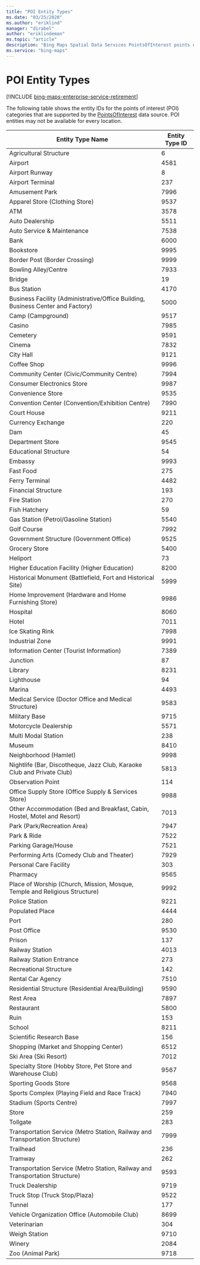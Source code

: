 ```yaml
---
title: "POI Entity Types"
ms.date: "03/25/2020"
ms.author: "eriklind"
manager: "dirabel"
author: "eriklindeman"
ms.topic: "article"
description: "Bing Maps Spatial Data Services PointsOfInterest points of interest (POI) data source category details. The PointsOfInterest data source is a new POI data source and also the replacement to the deprecated NavteqNA and NavteqEU POI data sources."
ms.service: "bing-maps"
---
```


# POI Entity Types

[!INCLUDE [bing-maps-enterprise-service-retirement](../../includes/bing-maps-enterprise-service-retirement.md)]

The following table shows the entity IDs for the points of interest (POI) categories that are supported by the [PointsOfInterest](../public-data-sources/pointsofinterest.md) data source. POI entities may not be available for every location.  
  
|Entity Type Name|Entity Type ID|  
|--------------------|----------------------|  
|Agricultural Structure|	6|
|Airport|	4581|
|Airport Runway|	8|
|Airport Terminal|	237|
|Amusement Park|	7996|
|Apparel Store  (Clothing Store)|	9537|
|ATM|	3578|
|Auto Dealership|	5511|
|Auto Service & Maintenance|	7538|
|Bank|	6000|
|Bookstore|	9995|
|Border Post  (Border Crossing)|	9999|
|Bowling Alley/Centre|	7933|
|Bridge|	19|
|Bus Station|	4170|
|Business Facility (Administrative/Office Building, Business Center and Factory)|	5000|
|Camp  (Campground)|	9517|
|Casino|	7985|
|Cemetery|	9591|
|Cinema|	7832|
|City Hall|	9121|
|Coffee Shop|	9996|
|Community Center  (Civic/Community Centre)|	7994|
|Consumer Electronics Store|	9987|
|Convenience Store|	9535|
|Convention Center  (Convention/Exhibition Centre)|	7990|
|Court House|	9211|
|Currency Exchange|	220|
|Dam|	45|
|Department Store|	9545|
|Educational Structure|	54|
|Embassy|	9993|
|Fast Food|	275|
|Ferry Terminal|	4482|
|Financial Structure|	193|
|Fire Station|	270|
|Fish Hatchery|	59|
|Gas Station  (Petrol/Gasoline Station)|	5540|
|Golf Course|	7992|
|Government Structure  (Government Office)|	9525|
|Grocery Store|	5400|
|Heliport|	73|
|Higher Education Facility  (Higher Education)|	8200|
|Historical Monument (Battlefield, Fort and Historical Site)|	5999|
|Home Improvement (Hardware and Home Furnishing Store)|	9986|
|Hospital|	8060|
|Hotel|	7011|
|Ice Skating Rink|	7998|
|Industrial Zone|	9991|
|Information Center  (Tourist Information)|	7389|
|Junction|	87|
|Library|	8231|
|Lighthouse|	94|
|Marina|	4493|
|Medical Service (Doctor Office and Medical Structure)|	9583|
|Military Base|	9715|
|Motorcycle Dealership|	5571|
|Multi Modal Station|	238|
|Museum|	8410|
|Neighborhood  (Hamlet)|	9998|
|Nightlife (Bar, Discotheque, Jazz Club, Karaoke Club and Private Club)|	5813|
|Observation Point|	114|
|Office Supply Store  (Office Supply & Services Store)|	9988|
|Other Accommodation (Bed and Breakfast, Cabin, Hostel,  Motel and Resort)|	7013|
|Park  (Park/Recreation Area)|	7947|
|Park & Ride|	7522|
|Parking Garage/House|	7521|
|Performing Arts (Comedy Club and Theater)|	7929|
|Personal Care Facility|	303|
|Pharmacy|	9565|
|Place of Worship (Church, Mission, Mosque, Temple and Religious Structure)|	9992|
|Police Station|	9221|
|Populated Place|	4444|
|Port|	280|
|Post Office|	9530|
|Prison|	137|
|Railway Station|	4013|
|Railway Station Entrance|	273|
|Recreational Structure|	142|
|Rental Car Agency|	7510|
|Residential Structure  (Residential Area/Building)|	9590|
|Rest Area|	7897|
|Restaurant|	5800|
|Ruin|	153|
|School|	8211|
|Scientific Research Base|	156|
|Shopping (Market and Shopping Center)|	6512|
|Ski Area  (Ski Resort)|	7012|
|Specialty Store (Hobby Store, Pet Store and Warehouse Club)|	9567|
|Sporting Goods Store|	9568|
|Sports Complex (Playing Field and Race Track)|	7940|
|Stadium  (Sports Centre)|	7997|
|Store|	259|
|Tollgate|	283|
|Transportation Service (Metro Station, Railway and Transportation Structure)|	7999|
|Trailhead|	236|
|Tramway|	262|
|Transportation Service (Metro Station, Railway and Transportation Structure)|	9593|
|Truck Dealership|	9719|
|Truck Stop  (Truck Stop/Plaza)|	9522|
|Tunnel|	177|
|Vehicle Organization Office  (Automobile Club)|	8699|
|Veterinarian|	304|
|Weigh Station|	9710|
|Winery|	2084|
|Zoo  (Animal Park)|	9718|
